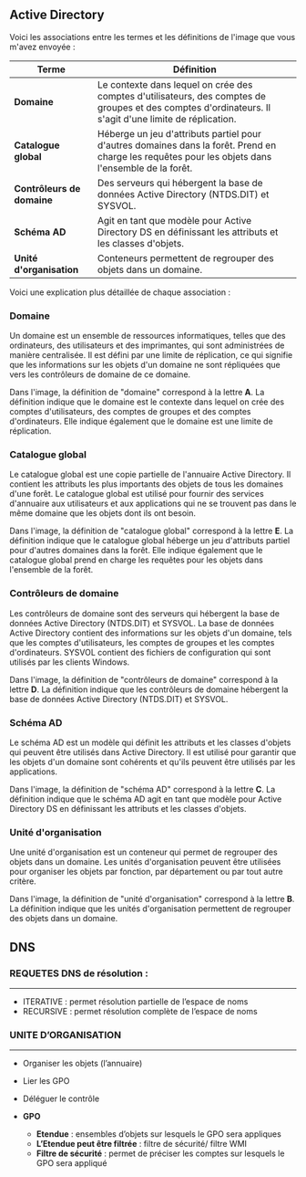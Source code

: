 ## Active Directory

Voici les associations entre les termes et les définitions de l'image que vous m'avez envoyée :

| Terme | Définition |
|---|---|
| **Domaine** | Le contexte dans lequel on crée des comptes d'utilisateurs, des comptes de groupes et des comptes d'ordinateurs. Il s'agit d'une limite de réplication. | **A** |
| **Catalogue global** | Héberge un jeu d'attributs partiel pour d'autres domaines dans la forêt. Prend en charge les requêtes pour les objets dans l'ensemble de la forêt. | **E** |
| **Contrôleurs de domaine** | Des serveurs qui hébergent la base de données Active Directory (NTDS.DIT) et SYSVOL. | **D** |
| **Schéma AD** | Agit en tant que modèle pour Active Directory DS en définissant les attributs et les classes d'objets. | **C** |
| **Unité d'organisation** | Conteneurs permettent de regrouper des objets dans un domaine. | **B** |

Voici une explication plus détaillée de chaque association :

### **Domaine**

Un domaine est un ensemble de ressources informatiques, telles que des ordinateurs, des utilisateurs et des imprimantes, qui sont administrées de manière centralisée. Il est défini par une limite de réplication, ce qui signifie que les informations sur les objets d'un domaine ne sont répliquées que vers les contrôleurs de domaine de ce domaine.

Dans l'image, la définition de "domaine" correspond à la lettre **A**. La définition indique que le domaine est le contexte dans lequel on crée des comptes d'utilisateurs, des comptes de groupes et des comptes d'ordinateurs. Elle indique également que le domaine est une limite de réplication.

### **Catalogue global**

Le catalogue global est une copie partielle de l'annuaire Active Directory. Il contient les attributs les plus importants des objets de tous les domaines d'une forêt. Le catalogue global est utilisé pour fournir des services d'annuaire aux utilisateurs et aux applications qui ne se trouvent pas dans le même domaine que les objets dont ils ont besoin.

Dans l'image, la définition de "catalogue global" correspond à la lettre **E**. La définition indique que le catalogue global héberge un jeu d'attributs partiel pour d'autres domaines dans la forêt. Elle indique également que le catalogue global prend en charge les requêtes pour les objets dans l'ensemble de la forêt.

### **Contrôleurs de domaine**

Les contrôleurs de domaine sont des serveurs qui hébergent la base de données Active Directory (NTDS.DIT) et SYSVOL. La base de données Active Directory contient des informations sur les objets d'un domaine, tels que les comptes d'utilisateurs, les comptes de groupes et les comptes d'ordinateurs. SYSVOL contient des fichiers de configuration qui sont utilisés par les clients Windows.

Dans l'image, la définition de "contrôleurs de domaine" correspond à la lettre **D**. La définition indique que les contrôleurs de domaine hébergent la base de données Active Directory (NTDS.DIT) et SYSVOL.

### **Schéma AD**

Le schéma AD est un modèle qui définit les attributs et les classes d'objets qui peuvent être utilisés dans Active Directory. Il est utilisé pour garantir que les objets d'un domaine sont cohérents et qu'ils peuvent être utilisés par les applications.

Dans l'image, la définition de "schéma AD" correspond à la lettre **C**. La définition indique que le schéma AD agit en tant que modèle pour Active Directory DS en définissant les attributs et les classes d'objets.

### **Unité d'organisation**

Une unité d'organisation est un conteneur qui permet de regrouper des objets dans un domaine. Les unités d'organisation peuvent être utilisées pour organiser les objets par fonction, par département ou par tout autre critère.

Dans l'image, la définition de "unité d'organisation" correspond à la lettre **B**. La définition indique que les unités d'organisation permettent de regrouper des objets dans un domaine.

## **DNS**

### REQUETES DNS de résolution :
---
- ITERATIVE : permet résolution partielle de l’espace de noms
- RECURSIVE : permet résolution complète de l’espace de noms

### UNITE D’ORGANISATION
---
- Organiser les objets (l’annuaire)
- Lier les GPO
- Déléguer le contrôle

- **GPO** 
	- **Etendue** : ensembles d’objets sur lesquels le GPO sera appliques
	- **L’Etendue peut être filtrée** : filtre de sécurité/ filtre WMI
	- **Filtre de sécurité** : permet de préciser les comptes sur lesquels le GPO sera appliqué